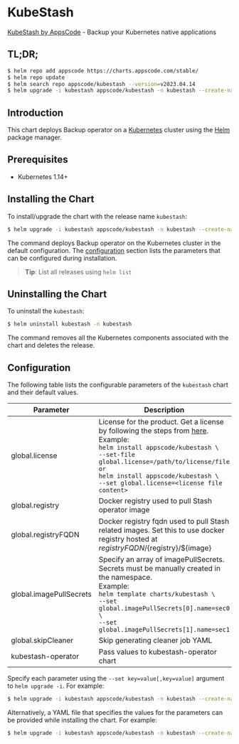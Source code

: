 # KubeStash

[KubeStash by AppsCode](https://github.com/stashed/kubestash) - Backup your Kubernetes native applications

## TL;DR;

```bash
$ helm repo add appscode https://charts.appscode.com/stable/
$ helm repo update
$ helm search repo appscode/kubestash --version=v2023.04.14
$ helm upgrade -i kubestash appscode/kubestash -n kubestash --create-namespace --version=v2023.04.14
```

## Introduction

This chart deploys Backup operator on a [Kubernetes](http://kubernetes.io) cluster using the [Helm](https://helm.sh) package manager.

## Prerequisites

- Kubernetes 1.14+

## Installing the Chart

To install/upgrade the chart with the release name `kubestash`:

```bash
$ helm upgrade -i kubestash appscode/kubestash -n kubestash --create-namespace --version=v2023.04.14
```

The command deploys Backup operator on the Kubernetes cluster in the default configuration. The [configuration](#configuration) section lists the parameters that can be configured during installation.

> **Tip**: List all releases using `helm list`

## Uninstalling the Chart

To uninstall the `kubestash`:

```bash
$ helm uninstall kubestash -n kubestash
```

The command removes all the Kubernetes components associated with the chart and deletes the release.

## Configuration

The following table lists the configurable parameters of the `kubestash` chart and their default values.

|        Parameter        |                                                                                                                                                                                Description                                                                                                                                                                                 |      Default       |
|-------------------------|----------------------------------------------------------------------------------------------------------------------------------------------------------------------------------------------------------------------------------------------------------------------------------------------------------------------------------------------------------------------------|--------------------|
| global.license          | License for the product. Get a license by following the steps from [here](https://stash.run/docs/latest/setup/install/enterprise#get-a-trial-license). <br> Example: <br> `helm install appscode/kubestash \` <br> `--set-file global.license=/path/to/license/file` <br> `or` <br> `helm install appscode/kubestash \` <br> `--set global.license=<license file content>` | <code>""</code>    |
| global.registry         | Docker registry used to pull Stash operator image                                                                                                                                                                                                                                                                                                                          | <code>""</code>    |
| global.registryFQDN     | Docker registry fqdn used to pull Stash related images. Set this to use docker registry hosted at ${registryFQDN}/${registry}/${image}                                                                                                                                                                                                                                     | <code>""</code>    |
| global.imagePullSecrets | Specify an array of imagePullSecrets. Secrets must be manually created in the namespace. <br> Example: <br> `helm template charts/kubestash \` <br> `--set global.imagePullSecrets[0].name=sec0 \` <br> `--set global.imagePullSecrets[1].name=sec1`                                                                                                                       | <code>[]</code>    |
| global.skipCleaner      | Skip generating cleaner job YAML                                                                                                                                                                                                                                                                                                                                           | <code>false</code> |
| kubestash-operator      | Pass values to kubestash-operator chart                                                                                                                                                                                                                                                                                                                                    | <code>{}</code>    |


Specify each parameter using the `--set key=value[,key=value]` argument to `helm upgrade -i`. For example:

```bash
$ helm upgrade -i kubestash appscode/kubestash -n kubestash --create-namespace --version=v2023.04.14 --set global.registry=stashed
```

Alternatively, a YAML file that specifies the values for the parameters can be provided while
installing the chart. For example:

```bash
$ helm upgrade -i kubestash appscode/kubestash -n kubestash --create-namespace --version=v2023.04.14 --values values.yaml
```
